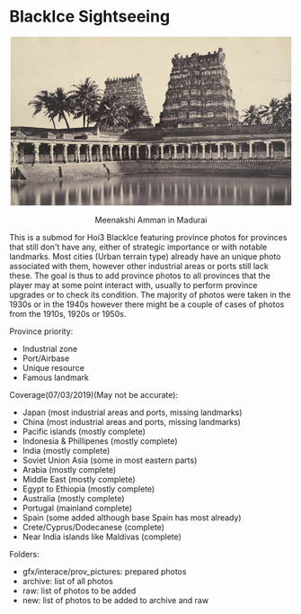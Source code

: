 # BlackIce Sightseeing

<p align="center">
<img src="https://raw.githubusercontent.com/Dozed12/BlackIce-Sightseeing/master/archive/madurai.jpg?token=AKF9E_RJzecSb5nebPMiJ2WHqR5mtPypks5cinAqwA%3D%3D" alt="alt text" width="500" height="300">  
</p>

<p align="center">
Meenakshi Amman in Madurai
</p>


This is a submod for Hoi3 BlackIce featuring province photos for provinces that still don't have any, either of strategic importance or with notable landmarks. Most cities (Urban terrain type) already have an unique photo associated with them, however other industrial areas or ports still lack these. The goal is thus to add province photos to all provinces that the player may at some point interact with, usually to perform province upgrades or to check its condition. The majority of photos were taken in the 1930s or in the 1940s however there might be a couple of cases of photos from the 1910s, 1920s or 1950s.

Province priority:

- Industrial zone
- Port/Airbase
- Unique resource
- Famous landmark

Coverage(07/03/2019)(May not be accurate):

- Japan (most industrial areas and ports, missing landmarks)
- China (most industrial areas and ports, missing landmarks)
- Pacific islands (mostly complete)
- Indonesia & Phillipenes (mostly complete)
- India (mostly complete)
- Soviet Union Asia (some in most eastern parts)
- Arabia (mostly complete)
- Middle East (mostly complete)
- Egypt to Ethiopia (mostly complete)
- Australia (mostly complete)
- Portugal (mainland complete)
- Spain (some added although base Spain has most already)
- Crete/Cyprus/Dodecanese (complete)
- Near India islands like Maldivas (complete)

Folders:

- gfx/interace/prov_pictures: prepared photos
- archive: list of all photos
- raw: list of photos to be added
- new: list of photos to be added to archive and raw
